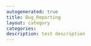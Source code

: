 ```yaml
---
autogenerated: true
title: Bug_Reporting
layout: category
categories: 
description: test description
---
```


